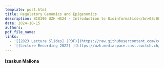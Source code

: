 ```yaml
---
template: post.html
title: Regulatory Genomics and Epigenomics
description: BIO390 UZH HS24 - Introduction to Bioinformatics</br>08:00-09:45 @ UZH Irchel Y03-G-85
date: 2024-10-15
authors:
pdf_file_name: 
links:
  - '[[2023 Lecture Slides] (PDF)](https://raw.githubusercontent.com/compbiozurich/UZH-BIO390/main/course-material/2023-10-17___Izaskun-Mallona__Regulatory_Genomics_Epigenomics__UZH-BIO390-HS23-lecture-05.pdf)'
  - '[[Lecture Recording 2022] ](https://uzh.mediaspace.cast.switch.ch/media/Introduction%20to%20Bioinformatics%20-%20Lecture%2005%3A%20Regulatory%20Genomics%20and%20Epigenomics/0_tgtkdcva)'
---
```


#### Izaskun Mallona


<!--more-->
